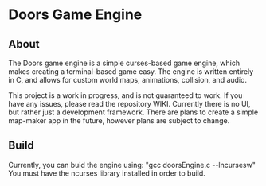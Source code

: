 # Doors Game Engine
## About
The Doors game engine is a simple curses-based game engine, 
which makes creating a terminal-based game easy. The engine
is written entirely in C, and allows for custom world maps, 
animations, collision, and audio.

This project is a work in progress, and is not guaranteed to 
work. If you have any issues, please read the repository WIKI. 
Currently there is no UI, but rather just a development 
framework. There are plans to create a simple map-maker app in
the future, however plans are subject to change.

## Build
Currently, you can buid the engine using:
"gcc doorsEngine.c --lncursesw"
You must have the ncurses library installed in order to build.

